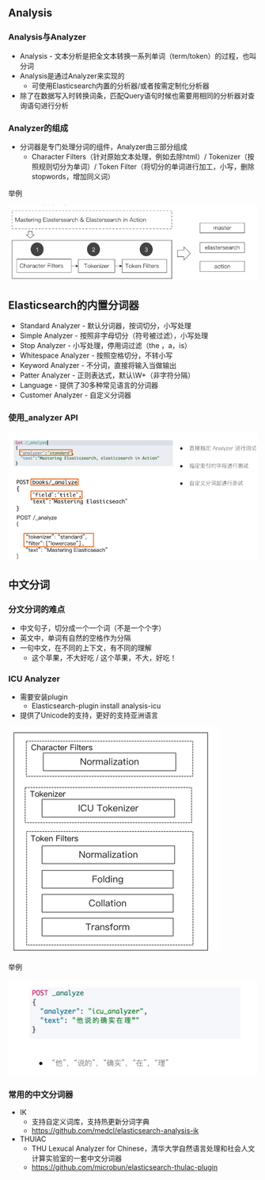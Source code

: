 ## Analysis

### Analysis与Analyzer

* Analysis - 文本分析是把全文本转换一系列单词（term/token）的过程，也叫分词
* Analysis是通过Analyzer来实现的
  * 可使用Elasticsearch内置的分析器/或者按需定制化分析器
* 除了在数据写入时转换词条，匹配Query语句时候也需要用相同的分析器对查询语句进行分析

### Analyzer的组成

* 分词器是专门处理分词的组件，Analyzer由三部分组成
  * Character Filters（针对原始文本处理，例如去除html）/ Tokenizer（按照规则切分为单词）/ Token Filter（将切分的单词进行加工，小写，删除stopwords，增加同义词）

举例

![](images/1568094953293.png)

## Elasticsearch的内置分词器

* Standard Analyzer - 默认分词器，按词切分，小写处理
* Simple Analyzer - 按照非字母切分（符号被过滤），小写处理
* Stop Analyzer - 小写处理，停用词过滤（the ，a，is）
* Whitespace Analyzer - 按照空格切分，不转小写
* Keyword Analyzer - 不分词，直接将输入当做输出
* Patter Analyzer - 正则表达式，默认\W+（非字符分隔）
* Language - 提供了30多种常见语言的分词器
* Customer Analyzer  - 自定义分词器

### 使用_analyzer API

![](images/1568095742575.png)

## 中文分词

### 分文分词的难点

* 中文句子，切分成一个一个词（不是一个个字）
* 英文中，单词有自然的空格作为分隔
* 一句中文，在不同的上下文，有不同的理解
  * 这个苹果，不大好吃 / 这个苹果，不大，好吃！

### ICU Analyzer

* 需要安装plugin
  * Elasticsearch-plugin install analysis-icu
* 提供了Unicode的支持，更好的支持亚洲语言

![](images/1568096106355.png)

举例

![](images/1568096123515.png)

### 常用的中文分词器

* IK
  * 支持自定义词库，支持热更新分词字典
  * https://github.com/medcl/elasticsearch-analysis-ik
* THUlAC
  * THU Lexucal Analyzer for Chinese，清华大学自然语言处理和社会人文计算实验室的一套中文分词器
  * https://github.com/microbun/elasticsearch-thulac-plugin
